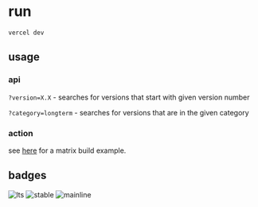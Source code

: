 # run

`vercel dev`

## usage

### api

`?version=X.X` - searches for versions that start with given version number

`?category=longterm` - searches for versions that are in the given category

### action

see [here](https://github.com/boredland/kernel-info/blob/main/.github/workflows/test.yml) for a matrix build example.

## badges

![lts](https://img.shields.io/badge/dynamic/json?label=lts&query=%24%5B%3A1%5D.version&url=https%3A%2F%2Fkernel-info.manjaro-sway.download%2F%3Fcategory%3Dlongterm)
![stable](https://img.shields.io/badge/dynamic/json?label=stable&query=%24%5B%3A1%5D.version&url=https%3A%2F%2Fkernel-info.manjaro-sway.download%2F%3Fcategory%3Dstable)
![mainline](https://img.shields.io/badge/dynamic/json?label=mainline&query=%24%5B%3A1%5D.version&url=https%3A%2F%2Fkernel-info.manjaro-sway.download%2F%3Fcategory%3Dmainline)
